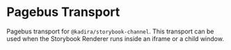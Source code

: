 # Pagebus Transport

Pagebus transport for `@kadira/storybook-channel`. This transport can be used when the Storybook Renderer runs inside an iframe or a child window.
